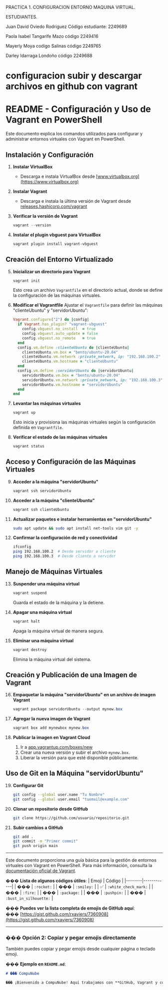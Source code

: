 PRACTICA 1. CONFIGURACION ENTORNO MAQUINA VIRTUAL.

ESTUDIANTES.

Juan David Oviedo Rodriguez Código estudiante: 2249689

Paola Isabel Tangarife Mazo código 2249416

Mayerly Moya codigo Salinas código 2249765

Darley Idarraga Londoño código 2249688



# configuracion subir y descargar archivos en github con vagrant

# README - Configuración y Uso de Vagrant en PowerShell

Este documento explica los comandos utilizados para configurar y administrar entornos virtuales con Vagrant en PowerShell.

## Instalación y Configuración

1. **Instalar VirtualBox**
   - Descarga e instala VirtualBox desde [www.virtualbox.org](https://www.virtualbox.org)

2. **Instalar Vagrant**
   - Descarga e instala la última versión de Vagrant desde [releases.hashicorp.com/vagrant](https://releases.hashicorp.com/vagrant/)

3. **Verificar la versión de Vagrant**
   ```powershell
   vagrant --version
   ```

4. **Instalar el plugin vbguest para VirtualBox**
   ```powershell
   vagrant plugin install vagrant-vbguest
   ```

## Creación del Entorno Virtualizado

5. **Inicializar un directorio para Vagrant**
   ```powershell
   vagrant init
   ```
   Esto crea un archivo `Vagrantfile` en el directorio actual, donde se define la configuración de las máquinas virtuales.

6. **Modificar el Vagrantfile**
   Ajustar el `Vagrantfile` para definir las máquinas "clienteUbuntu" y "servidorUbuntu":
   
   ```ruby
   Vagrant.configure("2") do |config|
     if Vagrant.has_plugin? "vagrant-vbguest"
       config.vbguest.no_install  = true
       config.vbguest.auto_update = false
       config.vbguest.no_remote   = true
     end
     config.vm.define :clienteUbuntu do |clienteUbuntu|
       clienteUbuntu.vm.box = "bento/ubuntu-20.04"
       clienteUbuntu.vm.network :private_network, ip: "192.168.100.2"
       clienteUbuntu.vm.hostname = "clienteUbuntu"
     end
     config.vm.define :servidorUbuntu do |servidorUbuntu|
       servidorUbuntu.vm.box = "bento/ubuntu-20.04"
       servidorUbuntu.vm.network :private_network, ip: "192.168.100.3"
       servidorUbuntu.vm.hostname = "servidorUbuntu"
     end
   end
   ```

7. **Levantar las máquinas virtuales**
   ```powershell
   vagrant up
   ```
   Esto inicia y provisiona las máquinas virtuales según la configuración definida en `Vagrantfile`.

8. **Verificar el estado de las máquinas virtuales**
   ```powershell
   vagrant status
   ```

## Acceso y Configuración de las Máquinas Virtuales

9. **Acceder a la máquina "servidorUbuntu"**
   ```powershell
   vagrant ssh servidorUbuntu
   ```

10. **Acceder a la máquina "clienteUbuntu"**
    ```powershell
    vagrant ssh clienteUbuntu
    ```

11. **Actualizar paquetes e instalar herramientas en "servidorUbuntu"**
    ```bash
    sudo apt update && sudo apt install net-tools vim git -y
    ```

12. **Confirmar la configuración de red y conectividad**
    ```bash
    ifconfig
    ping 192.168.100.2  # Desde servidor a cliente
    ping 192.168.100.3  # Desde cliente a servidor
    ```

## Manejo de Máquinas Virtuales

13. **Suspender una máquina virtual**
    ```powershell
    vagrant suspend
    ```
    Guarda el estado de la máquina y la detiene.

14. **Apagar una máquina virtual**
    ```powershell
    vagrant halt
    ```
    Apaga la máquina virtual de manera segura.

15. **Eliminar una máquina virtual**
    ```powershell
    vagrant destroy
    ```
    Elimina la máquina virtual del sistema.

## Creación y Publicación de una Imagen de Vagrant

16. **Empaquetar la máquina "servidorUbuntu" en un archivo de imagen Vagrant**
    ```powershell
    vagrant package servidorUbuntu --output mynew.box
    ```

17. **Agregar la nueva imagen de Vagrant**
    ```powershell
    vagrant box add mynewbox mynew.box
    ```

18. **Publicar la imagen en Vagrant Cloud**
    1. Ir a [app.vagrantup.com/boxes/new](https://app.vagrantup.com/boxes/new)
    2. Crear una nueva versión y subir el archivo `mynew.box`.
    3. Liberar la versión para que esté disponible públicamente.

## Uso de Git en la Máquina "servidorUbuntu"

19. **Configurar Git**
    ```bash
    git config --global user.name "Tu Nombre"
    git config --global user.email "tuemail@example.com"
    ```

20. **Clonar un repositorio desde GitHub**
    ```bash
    git clone https://github.com/usuario/repositorio.git
    ```

21. **Subir cambios a GitHub**
    ```bash
    git add .
    git commit -m "Primer commit"
    git push origin main
    ```

---

Este documento proporciona una guía básica para la gestión de entornos virtuales con Vagrant en PowerShell. Para más información, consulta la [documentación oficial de Vagrant](https://www.vagrantup.com/docs).




��� **Lista de algunos códigos útiles**:
| Emoji | Código |
|--------|------------|
| ��� | `:rocket:` |
| ��� | `:smiley:` |
| ✅ | `:white_check_mark:` |
| ��� | `:fire:` |
| ��� | `:package:` |
| ��� | `:pushpin:` |
| ��� | `:bust_in_silhouette:` |

��� **Puedes ver la lista completa de emojis de GitHub aquí**:  
��� [https://gist.github.com/rxaviers/7360908](https://gist.github.com/rxaviers/7360908)

---

### ��� **Opción 2: Copiar y pegar emojis directamente**
También puedes copiar y pegar emojis desde cualquier página o teclado emoji.

��� **Ejemplo en `README.md`**:
```md
# ��� CompuNube

��� ¡Bienvenido a CompuNube! Aquí trabajamos con **GitHub, Vagrant y computación en la nube** ☁️.

